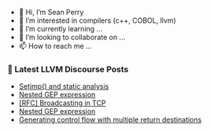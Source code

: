 - 👋 Hi, I’m Sean Perry
- 👀 I’m interested in compilers (c++, COBOL, llvm)
- 🌱 I’m currently learning ...
- 💞️ I’m looking to collaborate on ...
- 📫 How to reach me ...

<!---
s66perry/s66perry is a ✨ special ✨ repository because its `README.md` (this file) appears on your GitHub profile.
You can click the Preview link to take a look at your changes.
--->
### 📕 Latest LLVM Discourse Posts

<!-- DISCOURSE-LLVM:START -->
- [Setjmp&lpar;&rpar; and static analysis](https://discourse.llvm.org/t/setjmp-and-static-analysis/65827#post_5)
- [Nested GEP expression](https://discourse.llvm.org/t/nested-gep-expression/65895#post_2)
- [[RFC] Broadcasting in TCP](https://discourse.llvm.org/t/rfc-broadcasting-in-tcp/65896#post_1)
- [Nested GEP expression](https://discourse.llvm.org/t/nested-gep-expression/65895#post_1)
- [Generating control flow with multiple return destinations](https://discourse.llvm.org/t/generating-control-flow-with-multiple-return-destinations/65893#post_3)
<!-- DISCOURSE-LLVM:END -->
